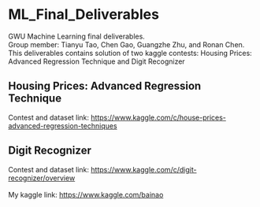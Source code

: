 # ML_Final_Deliverables
GWU Machine Learning final deliverables. \
Group member: Tianyu Tao, Chen Gao, Guangzhe Zhu, and Ronan Chen.\
This deliverables contains solution of two kaggle contests: Housing Prices: Advanced Regression Technique and Digit Recognizer

## Housing Prices: Advanced Regression Technique
Contest and dataset link: https://www.kaggle.com/c/house-prices-advanced-regression-techniques
## Digit Recognizer
Contest and dataset link: https://www.kaggle.com/c/digit-recognizer/overview
\
\
My kaggle link: https://www.kaggle.com/bainao
